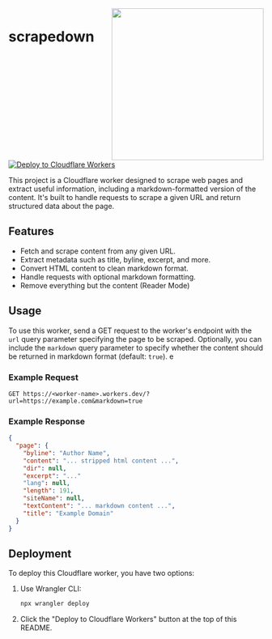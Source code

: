 <img align="right" width="300"  src="https://github.com/osener/scrapedown/assets/111265/cc059686-c452-4982-82c9-023c7696699b">

# scrapedown

[![Deploy to Cloudflare Workers](https://deploy.workers.cloudflare.com/button)](https://deploy.workers.cloudflare.com/?url=https://github.com/osener/scrapedown)

This project is a Cloudflare worker designed to scrape web pages and extract useful information, including a markdown-formatted version of the content. It's built to handle requests to scrape a given URL and return structured data about the page.

## Features

- Fetch and scrape content from any given URL.
- Extract metadata such as title, byline, excerpt, and more.
- Convert HTML content to clean markdown format.
- Handle requests with optional markdown formatting.
- Remove everything but the content (Reader Mode)

## Usage

To use this worker, send a GET request to the worker's endpoint with the `url` query parameter specifying the page to be scraped. Optionally, you can include the `markdown` query parameter to specify whether the content should be returned in markdown format (default: `true`).
e

### Example Request

```
GET https://<worker-name>.workers.dev/?url=https://example.com&markdown=true
```

### Example Response

```json
{
  "page": {
    "byline": "Author Name",
    "content": "... stripped html content ...",
    "dir": null,
    "excerpt": "..."
    "lang": null,
    "length": 191,
    "siteName": null,
    "textContent": "... markdown content ...",
    "title": "Example Domain"
  }
}
```

## Deployment

To deploy this Cloudflare worker, you have two options:

1. Use Wrangler CLI:

   ```sh
   npx wrangler deploy
   ```

2. Click the "Deploy to Cloudflare Workers" button at the top of this README.
